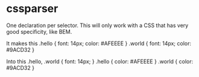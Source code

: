 # cssparser
One declaration per selector.  This will only work with a CSS that has very good specificity, like BEM.

It makes this
.hello { font: 14px; color: #AFEEEE }
.world { font: 14px; color: #9ACD32 }

Into this
.hello, .world { font: 14px; }
.hello { color: #AFEEEE }
.world { color: #9ACD32 }
